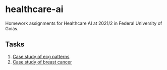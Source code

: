 # healthcare-ai
Homework assignments for Healthcare AI at 2021/2 in Federal University of Goiás.



## Tasks

1.  [Case study of ecg patterns](MIT_BIH)
2.  [Case study of breast cancer](BC)

